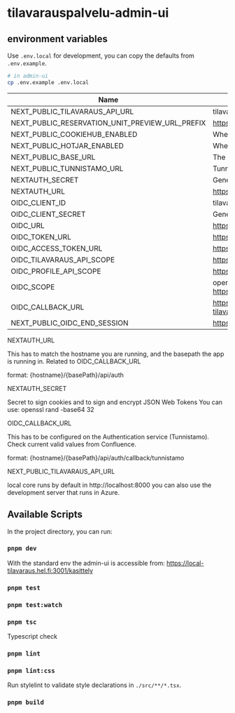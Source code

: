 # tilavarauspalvelu-admin-ui

## environment variables

Use `.env.local` for development, you can copy the defaults from `.env.example`.

```sh
# in admin-ui
cp .env.example .env.local
```

| Name                                            | Description                                                   |
| ----------------------------------------------- | ------------------------------------------------------------- |
| NEXT_PUBLIC_TILAVARAUS_API_URL                  | tilavaraus-core base url                                      |
| NEXT_PUBLIC_RESERVATION_UNIT_PREVIEW_URL_PREFIX | https://tilavaraus.dev.hel.ninja/reservation-unit             |
| NEXT_PUBLIC_COOKIEHUB_ENABLED                   | Whether Cookiehub should be enabled                           |
| NEXT_PUBLIC_HOTJAR_ENABLED                      | Whether Hotjar should be enabled                              |
| NEXT_PUBLIC_BASE_URL                            | The baseUrl to use usually /kasittely                         |
| NEXT_PUBLIC_TUNNISTAMO_URL                      | Tunnistamo base path, used for logout page                    |
| NEXTAUTH_SECRET                                 | Generate one with: `openssl rand -base64 32`                  |
| NEXTAUTH_URL                                    | https://local-tilavaraus.hel.fi:3001/kasittely/api/auth       |
| OIDC_CLIENT_ID                                  | tilavaraus-admin-ui-dev                                       |
| OIDC_CLIENT_SECRET                              | Generate one with: `openssl rand -hex 32`                     |
| OIDC_URL                                        | https://tunnistamo.test.hel.ninja/openid                      |
| OIDC_TOKEN_URL                                  | https://tunnistamo.test.hel.ninja/openid/token                |
| OIDC_ACCESS_TOKEN_URL                           | https://tunnistamo.test.hel.ninja/api-tokens/                 |
| OIDC_TILAVARAUS_API_SCOPE                       | https://api.hel.fi/auth/tilavarausapidev                      |
| OIDC_PROFILE_API_SCOPE                          | https://api.hel.fi/auth/helsinkiprofile                       |
| OIDC_SCOPE                                      | openid profile https://api.hel.fi/auth/helsinkiprofile https://api.hel.fi/auth/tilavarausapidev |
| OIDC_CALLBACK_URL                               | https://local-tilavaraus.hel.fi:3001/kasittely/api/auth/callback/tunnistamo |
| NEXT_PUBLIC_OIDC_END_SESSION                    | https://tunnistamo.test.hel.ninja/openid/end-session |

NEXTAUTH_URL

This has to match the hostname you are running, and the basepath the app is running in.
Related to OIDC_CALLBACK_URL

format: {hostname}/{basePath}/api/auth

NEXTAUTH_SECRET

Secret to sign cookies and to sign and encrypt JSON Web Tokens
You can use: openssl rand -base64 32

OIDC_CALLBACK_URL

This has to be configured on the Authentication service (Tunnistamo).
Check current valid values from Confluence.

format: {hostname}/{basePath}/api/auth/callback/tunnistamo

NEXT_PUBLIC_TILAVARAUS_API_URL

local core runs by default in http://localhost:8000 you can also use the development server that runs in Azure.

## Available Scripts

In the project directory, you can run:

### `pnpm dev`

With the standard env the admin-ui is accessible from: https://local-tilavaraus.hel.fi:3001/kasittely

### `pnpm test`

### `pnpm test:watch`

### `pnpm tsc`

Typescript check

### `pnpm lint`

### `pnpm lint:css`

Run stylelint to validate style declarations in `./src/**/*.tsx`.

### `pnpm build`


